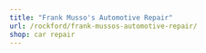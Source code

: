 ```yaml
---
title: "Frank Musso's Automotive Repair"
url: /rockford/frank-mussos-automotive-repair/
shop: car repair
---
```

